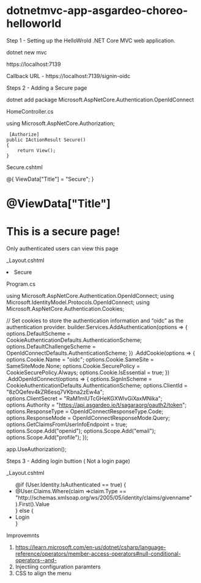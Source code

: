 # dotnetmvc-app-asgardeo-choreo-helloworld

Step 1 - Setting up the HelloWrold .NET Core MVC web application. 

dotnet new mvc


https://localhost:7139


Callback URL - https://localhost:7139/signin-oidc



Steps 2 - Adding a Secure page 

dotnet add package Microsoft.AspNetCore.Authentication.OpenIdConnect


HomeController.cs

using Microsoft.AspNetCore.Authorization;


     [Authorize]
    public IActionResult Secure()
    {
        return View();
    }


Secure.cshtml

@{
    ViewData["Title"] = "Secure";
}
<h1>@ViewData["Title"]</h1>

<div class="text-center">
    <h1>This is a secure page!</h1>
    <p>Only authenticated users can view this page</p>
</div>



 _Layout.cshtml
                        <li class="nav-item">
                            <a class="nav-link text-dark" asp-area="" asp-controller="Home" asp-action="Secure">Secure</a>
                        </li> 

Program.cs

using Microsoft.AspNetCore.Authentication.OpenIdConnect;
using Microsoft.IdentityModel.Protocols.OpenIdConnect;
using Microsoft.AspNetCore.Authentication.Cookies;


// Set cookies to store the authentication information and “oidc” as the authentication provider.
builder.Services.AddAuthentication(options => {
    options.DefaultScheme = CookieAuthenticationDefaults.AuthenticationScheme;
    options.DefaultChallengeScheme = OpenIdConnectDefaults.AuthenticationScheme;
})
.AddCookie(options => {
    options.Cookie.Name = "oidc";
    options.Cookie.SameSite = SameSiteMode.None;
    options.Cookie.SecurePolicy = CookieSecurePolicy.Always;
    options.Cookie.IsEssential = true;
})
.AddOpenIdConnect(options => 
{
    options.SignInScheme = CookieAuthenticationDefaults.AuthenticationScheme;
    options.ClientId = "8zOQefev4kZR6esq7VKbna2zEw4a";           
    options.ClientSecret = "RaM1mlUTcGHeKGXWlvGiXaxMNika";       
    options.Authority = "https://api.asgardeo.io/t/sagaraorg/oauth2/token";
    options.ResponseType = OpenIdConnectResponseType.Code;
    options.ResponseMode = OpenIdConnectResponseMode.Query;
    options.GetClaimsFromUserInfoEndpoint = true;
    options.Scope.Add("openid");
    options.Scope.Add("email");
    options.Scope.Add("profile");
});



app.UseAuthorization();



Steps 3 - Adding login buttion ( Not a login page)



 _Layout.cshtml


 <ul class="navbar-nav">
                        @if (User.Identity.IsAuthenticated == true)
                        {
                            <li class="nav-item">
                                <a class="nav-link text-dark" title="Manage">@User.Claims.Where(claim =>claim.Type == "http://schemas.xmlsoap.org/ws/2005/05/identity/claims/givenname" ).First().Value</a>
                            </li>
                        }
                        else
                        {
                            <li class="nav-item">
                                <a class="nav-link text-dark" asp-controller="Identity" asp-action="Login">Login</a>
                            </li>
                        }
                        </ul>      





Improvemnts 

1. https://learn.microsoft.com/en-us/dotnet/csharp/language-reference/operators/member-access-operators#null-conditional-operators--and-
2. Injectiing configuration paramters 
3. CSS to align the menu 

